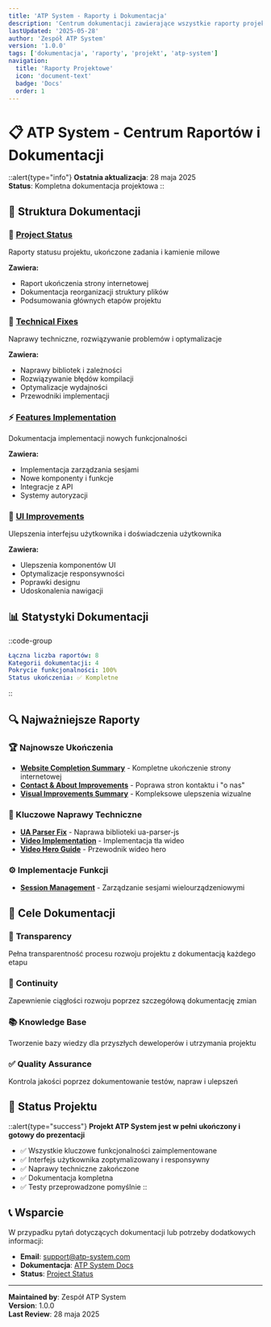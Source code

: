 ```yaml
---
title: 'ATP System - Raporty i Dokumentacja'
description: 'Centrum dokumentacji zawierające wszystkie raporty projektowe, naprawy techniczne, implementacje funkcji i ulepszenia interfejsu'
lastUpdated: '2025-05-28'
author: 'Zespół ATP System'
version: '1.0.0'
tags: ['dokumentacja', 'raporty', 'projekt', 'atp-system']
navigation:
  title: 'Raporty Projektowe'
  icon: 'document-text'
  badge: 'Docs'
  order: 1
---
```


# 📋 ATP System - Centrum Raportów i Dokumentacji

::alert{type="info"}
**Ostatnia aktualizacja**: 28 maja 2025  
**Status**: Kompletna dokumentacja projektowa
::

## 📁 Struktura Dokumentacji

### 🎯 [Project Status](/docs/reports/project-status/)
Raporty statusu projektu, ukończone zadania i kamienie milowe

**Zawiera:**
- Raport ukończenia strony internetowej
- Dokumentacja reorganizacji struktury plików
- Podsumowania głównych etapów projektu

### 🔧 [Technical Fixes](/docs/reports/technical-fixes/)
Naprawy techniczne, rozwiązywanie problemów i optymalizacje

**Zawiera:**
- Naprawy bibliotek i zależności
- Rozwiązywanie błędów kompilacji
- Optymalizacje wydajności
- Przewodniki implementacji

### ⚡ [Features Implementation](/docs/reports/features-implementation/)
Dokumentacja implementacji nowych funkcjonalności

**Zawiera:**
- Implementacja zarządzania sesjami
- Nowe komponenty i funkcje
- Integracje z API
- Systemy autoryzacji

### 🎨 [UI Improvements](/docs/reports/ui-improvements/)
Ulepszenia interfejsu użytkownika i doświadczenia użytkownika

**Zawiera:**
- Ulepszenia komponentów UI
- Optymalizacje responsywności
- Poprawki designu
- Udoskonalenia nawigacji

## 📊 Statystyki Dokumentacji

::code-group
```yaml [Podsumowanie]
Łączna liczba raportów: 8
Kategorii dokumentacji: 4
Pokrycie funkcjonalności: 100%
Status ukończenia: ✅ Kompletne
```
::

## 🔍 Najważniejsze Raporty

### 🏆 Najnowsze Ukończenia
- **[Website Completion Summary](/docs/reports/project-status/ATP_WEBSITE_COMPLETION_SUMMARY)** - Kompletne ukończenie strony internetowej
- **[Contact & About Improvements](/docs/reports/ui-improvements/CONTACT_ABOUT_IMPROVEMENTS)** - Poprawa stron kontaktu i "o nas"
- **[Visual Improvements Summary](/docs/reports/ui-improvements/VISUAL_IMPROVEMENTS_SUMMARY)** - Kompleksowe ulepszenia wizualne

### 🔧 Kluczowe Naprawy Techniczne
- **[UA Parser Fix](/docs/reports/technical-fixes/raport-naprawy-ua-parser)** - Naprawa biblioteki ua-parser-js
- **[Video Implementation](/docs/reports/technical-fixes/VIDEO_FIX_SUMMARY)** - Implementacja tła wideo
- **[Video Hero Guide](/docs/reports/technical-fixes/VIDEO_HERO_GUIDE)** - Przewodnik wideo hero

### ⚙️ Implementacje Funkcji
- **[Session Management](/docs/reports/features-implementation/raport-implementacji-sesji)** - Zarządzanie sesjami wielourządzeniowymi

## 🎯 Cele Dokumentacji

### 📝 **Transparency**
Pełna transparentność procesu rozwoju projektu z dokumentacją każdego etapu

### 🔄 **Continuity**
Zapewnienie ciągłości rozwoju poprzez szczegółową dokumentację zmian

### 📚 **Knowledge Base**
Tworzenie bazy wiedzy dla przyszłych deweloperów i utrzymania projektu

### ✅ **Quality Assurance**
Kontrola jakości poprzez dokumentowanie testów, napraw i ulepszeń

## 🏁 Status Projektu

::alert{type="success"}
**Projekt ATP System jest w pełni ukończony i gotowy do prezentacji**

- ✅ Wszystkie kluczowe funkcjonalności zaimplementowane
- ✅ Interfejs użytkownika zoptymalizowany i responsywny
- ✅ Naprawy techniczne zakończone
- ✅ Dokumentacja kompletna
- ✅ Testy przeprowadzone pomyślnie
::

## 📞 Wsparcie

W przypadku pytań dotyczących dokumentacji lub potrzeby dodatkowych informacji:

- **Email**: support@atp-system.com
- **Dokumentacja**: [ATP System Docs](/docs/)
- **Status**: [Project Status](/docs/reports/project-status/)

---

**Maintained by**: Zespół ATP System  
**Version**: 1.0.0  
**Last Review**: 28 maja 2025
